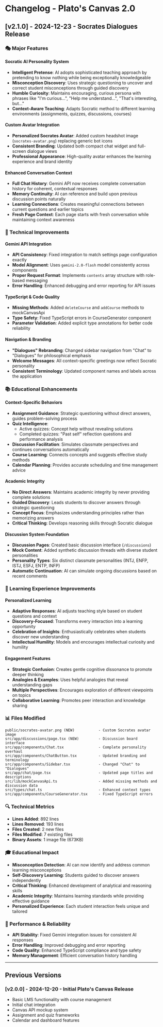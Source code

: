 # Changelog - Plato's Canvas 2.0

## [v2.1.0] - 2024-12-23 - Socrates Dialogues Release

### 🎭 Major Features

#### Socratic AI Personality System
- **Intelligent Pretense**: AI adopts sophisticated teaching approach by pretending to know nothing while being exceptionally knowledgeable
- **Misconception Discovery**: Uses strategic questioning to uncover and correct student misconceptions through guided discovery
- **Humble Curiosity**: Maintains encouraging, curious persona with phrases like "I'm curious...", "Help me understand...", "That's interesting, but..."
- **Context-Aware Teaching**: Adapts Socratic method to different learning environments (assignments, quizzes, discussions, courses)

#### Custom Avatar Integration
- **Personalized Socrates Avatar**: Added custom headshot image (`socrates-avatar.png`) replacing generic bot icons
- **Consistent Branding**: Updated both compact chat widget and full-screen dialogue views
- **Professional Appearance**: High-quality avatar enhances the learning experience and brand identity

#### Enhanced Conversation Context
- **Full Chat History**: Gemini API now receives complete conversation history for coherent, contextual responses
- **Memory Continuity**: AI can reference and build upon previous discussion points naturally
- **Learning Connections**: Creates meaningful connections between current questions and earlier topics
- **Fresh Page Context**: Each page starts with fresh conversation while maintaining context awareness

### 🔧 Technical Improvements

#### Gemini API Integration
- **API Consistency**: Fixed integration to match settings page configuration exactly
- **Model Alignment**: Uses `gemini-2.0-flash` model consistently across components
- **Proper Request Format**: Implements `contents` array structure with role-based messaging
- **Error Handling**: Enhanced debugging and error reporting for API issues

#### TypeScript & Code Quality
- **Missing Methods**: Added `deleteCourse` and `addCourse` methods to mockCanvasApi
- **Type Safety**: Fixed TypeScript errors in CourseGenerator component
- **Parameter Validation**: Added explicit type annotations for better code reliability

#### Navigation & Branding
- **"Dialogues" Rebranding**: Changed sidebar navigation from "Chat" to "Dialogues" for philosophical emphasis
- **Welcome Messages**: All context-specific greetings now reflect Socratic personality
- **Consistent Terminology**: Updated component names and labels across the application

### 📚 Educational Enhancements

#### Context-Specific Behaviors
- **Assignment Guidance**: Strategic questioning without direct answers, guides problem-solving process
- **Quiz Intelligence**: 
  - Active quizzes: Concept help without revealing solutions
  - Completed quizzes: "Past self" reflection questions and performance analysis
- **Discussion Facilitation**: Simulates classmate perspectives and continues conversations automatically
- **Course Learning**: Connects concepts and suggests effective study methods
- **Calendar Planning**: Provides accurate scheduling and time management advice

#### Academic Integrity
- **No Direct Answers**: Maintains academic integrity by never providing complete solutions
- **Guided Discovery**: Leads students to discover answers through strategic questioning
- **Concept Focus**: Emphasizes understanding principles rather than memorizing answers
- **Critical Thinking**: Develops reasoning skills through Socratic dialogue

#### Discussion System Foundation
- **Discussion Pages**: Created basic discussion interface (`/discussions`)
- **Mock Content**: Added synthetic discussion threads with diverse student personalities
- **Personality Types**: Six distinct classmate personalities (INTJ, ENFP, ISTJ, ESFJ, ENTP, INFP)
- **Automatic Continuation**: AI can simulate ongoing discussions based on recent comments

### 🎯 Learning Experience Improvements

#### Personalized Learning
- **Adaptive Responses**: AI adjusts teaching style based on student questions and context
- **Discovery-Focused**: Transforms every interaction into a learning opportunity
- **Celebration of Insights**: Enthusiastically celebrates when students discover new understanding
- **Intellectual Humility**: Models and encourages intellectual curiosity and humility

#### Engagement Features
- **Strategic Confusion**: Creates gentle cognitive dissonance to promote deeper thinking
- **Analogies & Examples**: Uses helpful analogies that reveal understanding gaps
- **Multiple Perspectives**: Encourages exploration of different viewpoints on topics
- **Collaborative Learning**: Promotes peer interaction and knowledge sharing

### 📊 Files Modified
```
public/socrates-avatar.png (NEW)           - Custom Socrates avatar image
src/app/discussions/page.tsx (NEW)         - Discussion board interface
src/app/components/Chat.tsx                - Complete personality overhaul
src/app/components/ChatButton.tsx          - Updated branding and terminology  
src/app/components/Sidebar.tsx             - Changed "Chat" to "Dialogues"
src/app/chat/page.tsx                      - Updated page titles and descriptions
src/lib/mockCanvasApi.ts                   - Added missing methods and discussion data
src/types/chat.ts                          - Enhanced context types
src/app/components/CourseGenerator.tsx     - Fixed TypeScript errors
```

### 🔍 Technical Metrics
- **Lines Added**: 892 lines
- **Lines Removed**: 193 lines  
- **Files Created**: 2 new files
- **Files Modified**: 7 existing files
- **Binary Assets**: 1 image file (673KB)

### 🎓 Educational Impact
- **Misconception Detection**: AI can now identify and address common learning misconceptions
- **Self-Discovery Learning**: Students guided to discover answers independently
- **Critical Thinking**: Enhanced development of analytical and reasoning skills
- **Academic Integrity**: Maintains learning standards while providing effective guidance
- **Personalized Experience**: Each student interaction feels unique and tailored

### 🚀 Performance & Reliability
- **API Stability**: Fixed Gemini integration issues for consistent AI responses
- **Error Handling**: Improved debugging and error reporting
- **Code Quality**: Enhanced TypeScript compliance and type safety
- **Memory Management**: Efficient conversation history handling

---

## Previous Versions

### [v2.0.0] - 2024-12-20 - Initial Plato's Canvas Release
- Basic LMS functionality with course management
- Initial chat integration
- Canvas API mockup system
- Assignment and quiz frameworks
- Calendar and dashboard features 